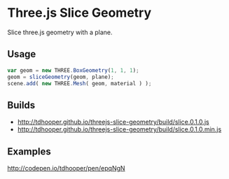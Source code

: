 # Three.js Slice Geometry

Slice three.js geometry with a plane.

## Usage

```javascript
var geom = new THREE.BoxGeometry(1, 1, 1);
geom = sliceGeometry(geom, plane);
scene.add( new THREE.Mesh( geom, material ) );
```

## Builds

* http://tdhooper.github.io/threejs-slice-geometry/build/slice.0.1.0.js
* http://tdhooper.github.io/threejs-slice-geometry/build/slice.0.1.0.min.js


## Examples

http://codepen.io/tdhooper/pen/epqNgN
